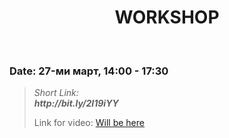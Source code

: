 <h1 align="center">WORKSHOP</h1>
    <br>

<h3>Date: 27-ми март, 14:00 - 17:30</h3>

<blockquote>
    <p>
        <i>
            Short Link: <br> 
            <b>
                http://bit.ly/2I19iYY
            </b> 
        </i>
    </p>
    <p>
        Link for video: 
        <a href="#">Will be here</a>

</blockquote>
